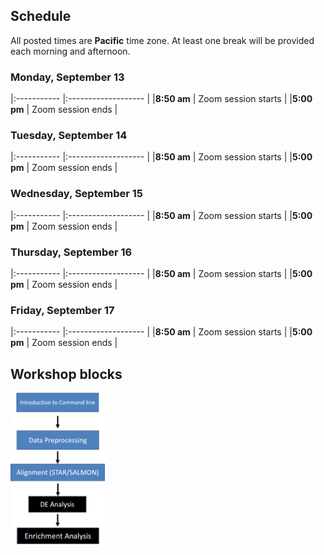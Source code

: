 ## Schedule

All posted times are **Pacific** time zone. At least one break will be provided each morning and afternoon.

### Monday, September 13

|:----------- |:------------------- |
|**8:50 am**  | Zoom session starts |
|**5:00 pm** | Zoom session ends |

### Tuesday, September 14

|:----------- |:------------------- |
|**8:50 am**  | Zoom session starts |
|**5:00 pm** | Zoom session ends |

### Wednesday, September 15

|:----------- |:------------------- |
|**8:50 am**  | Zoom session starts |
|**5:00 pm** | Zoom session ends |

### Thursday, September 16

|:----------- |:------------------- |
|**8:50 am**  | Zoom session starts |
|**5:00 pm** | Zoom session ends |

### Friday, September 17

|:----------- |:------------------- |
|**8:50 am**  | Zoom session starts |
|**5:00 pm** | Zoom session ends |

## Workshop blocks

<img src="figures/WF.png" alt="WF_flowchart" width="30%"/>

